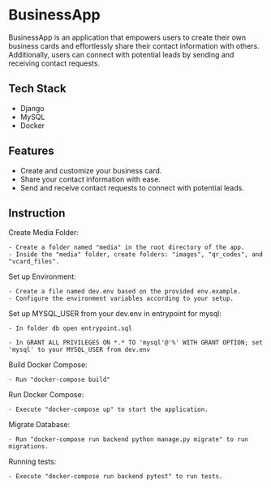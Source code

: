 # **BusinessApp**

BusinessApp is an application that empowers users to create their own business cards and effortlessly share their contact information with others. Additionally, users can connect with potential leads by sending and receiving contact requests.

## Tech Stack

- Django
- MySQL
- Docker
## Features

- Create and customize your business card.
- Share your contact information with ease.
- Send and receive contact requests to connect with potential leads.



## Instruction

Create Media Folder:

	- Create a folder named "media" in the root directory of the app.
	- Inside the "media" folder, create folders: "images", "qr_codes", and "vcard_files".	                                                                        
Set up Environment:

	- Create a file named dev.env based on the provided env.example.
	- Configure the environment variables according to your setup.

Set up MYSQL_USER from your dev.env in entrypoint for mysql:

    - In folder db open entrypoint.sql

    - In GRANT ALL PRIVILEGES ON *.* TO 'mysql'@'%' WITH GRANT OPTION; set 'mysql' to your MYSQL_USER from dev.env
Build Docker Compose:

	- Run "docker-compose build"
Run Docker Compose:

	- Execute "docker-compose up" to start the application.
Migrate Database:

	- Run "docker-compose run backend python manage.py migrate" to run migrations. 
Running tests:

    - Execute "docker-compose run backend pytest" to run tests.
